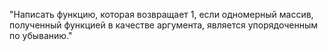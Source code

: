 "Написать функцию, которая возвращает 1, если одномерный массив, полученный
функцией в качестве аргумента, является упорядоченным по убыванию."